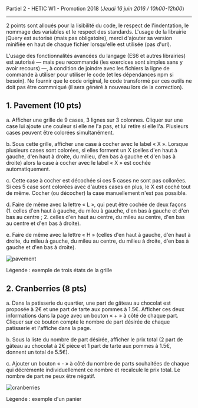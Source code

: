 Partiel 2 - HETIC W1 - Promotion 2018 (_Jeudi 16 juin 2016 / 10h00-12h00_)

---

2 points sont alloués pour la lisibilité du code, le respect de l'indentation, le nommage des variables et le respect des standards. L'usage de la librairie jQuery est autorisé (mais pas obligatoire), merci d'ajouter sa version minifiée en haut de chaque fichier lorsqu'elle est utilisée (pas d'url).

L'usage des fonctionnalités avancées du langage (ES6 et autres librairies) est autorisé — mais peu recommandé (les exercices sont simples sans y avoir recours) —, à condition de joindre avec les fichiers la ligne de commande à utiliser pour utiliser le code (et les dépendances npm si besoin). Ne fournir que le code original, le code transformé par ces outils ne doit pas être commniqué (il sera généré à nouveau lors de la correction).

## 1. Pavement (10 pts)

a. Afficher une grille de 9 cases, 3 lignes sur 3 colonnes. Cliquer sur une case lui ajoute une couleur si elle ne l'a pas, et lui retire si elle l'a. Plusieurs cases peuvent être colorées simultanément.

b. Sous cette grille, afficher une case à cocher avec le label « X ». Lorsque plusieurs cases sont colorées, si elles forment un X (celles d'en haut à gauche, d'en haut à droite, du milieu, d'en bas à gauche et d'en bas à droite) alors la case à cocher avec le label « X » est cochée automatiquement.

c. Cette case à cocher est décochée si ces 5 cases ne sont pas collorées. Si ces 5 case sont colorées avec d'autres cases en plus, le X est coché tout de même. Cocher (ou décocher) la case manuellement n'est pas possible.

d. Faire de même avec la lettre « L », qui peut être cochée de deux façons (1. celles d'en haut à gauche, du mileu à gauche, d'en bas à gauche et d'en bas au centre ; 2. celles d'en haut au centre, du mileu au centre, d'en bas au centre et d'en bas à droite).

e. Faire de même avec la lettre « H » (celles d'en haut à gauche, d'en haut à droite, du mileu à gauche, du mileu au centre, du milieu à droite, d'en bas à gauche et d'en bas à droite).

![pavement](https://cloud.githubusercontent.com/assets/606754/15996782/ff9a6a2a-312b-11e6-89c0-68fed87d9d91.png)

Légende : exemple de trois états de la grille

## 2. Cranberries (8 pts)

a. Dans la patisserie du quartier, une part de gâteau au chocolat est proposée à 2€ et une part de tarte aux pommes à 1.5€. Afficher ces deux informations dans la page avec un bouton « + » à côté de chaque part. Cliquer sur ce bouton compte le nombre de part désirée de chaque patisserie et l'affiche dans la page.

b. Sous la liste du nombre de part désirée, afficher le prix total (2 part de gâteau au chocolat à 2€ pièce et 1 part de tarte aux pommes à 1.5€, donnent un total de 5.5€).

c. Ajouter un bouton « - » à côté du nombre de parts souhaitées de chaque qui décrémente individuellement ce nombre et recalcule le prix total. Le nombre de part ne peux être négatif.

![cranberries](https://cloud.githubusercontent.com/assets/606754/15996798/29dd009a-312c-11e6-8415-6fa10d38c37f.png)

Légende : exemple d'un panier

